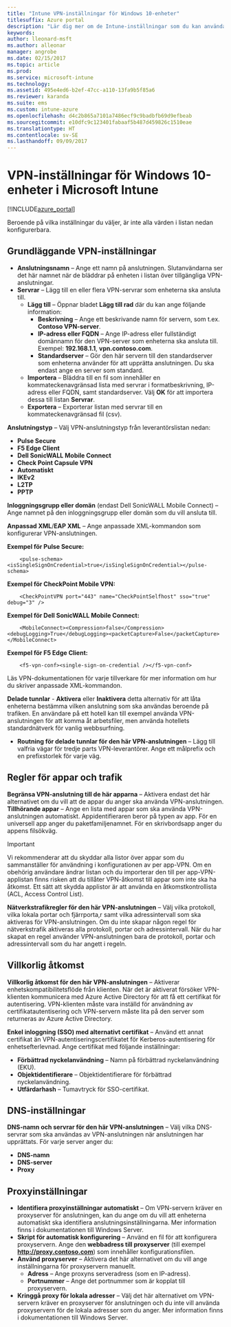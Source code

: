 ```yaml
---
title: "Intune VPN-inställningar för Windows 10-enheter"
titlesuffix: Azure portal
description: "Lär dig mer om de Intune-inställningar som du kan använda för att konfigurera VPN-anslutningar på Windows 10-enheter.”"
keywords: 
author: lleonard-msft
ms.author: alleonar
manager: angrobe
ms.date: 02/15/2017
ms.topic: article
ms.prod: 
ms.service: microsoft-intune
ms.technology: 
ms.assetid: 495e4ed6-b2ef-47cc-a110-13fa9b5f85a6
ms.reviewer: karanda
ms.suite: ems
ms.custom: intune-azure
ms.openlocfilehash: d4c2b865a7101a7486ecf9c9badbfb69d9efbeab
ms.sourcegitcommit: e10dfc9c123401fabaaf5b487d459826c1510eae
ms.translationtype: HT
ms.contentlocale: sv-SE
ms.lasthandoff: 09/09/2017
---
```

# <a name="vpn-settings-for-windows-10-devices-in-microsoft-intune"></a>VPN-inställningar för Windows 10-enheter i Microsoft Intune

[!INCLUDE[azure_portal](./includes/azure_portal.md)]

Beroende på vilka inställningar du väljer, är inte alla värden i listan nedan konfigurerbara.


## <a name="base-vpn-settings"></a>Grundläggande VPN-inställningar


- **Anslutningsnamn** – Ange ett namn på anslutningen. Slutanvändarna ser det här namnet när de bläddrar på enheten i listan över tillgängliga VPN-anslutningar.
- **Servrar** – Lägg till en eller flera VPN-servrar som enheterna ska ansluta till.
    - **Lägg till** – Öppnar bladet **Lägg till rad** där du kan ange följande information:
        - **Beskrivning** – Ange ett beskrivande namn för servern, som t.ex. **Contoso VPN-server**.
        - **IP-adress eller FQDN** – Ange IP-adress eller fullständigt domännamn för den VPN-server som enheterna ska ansluta till. Exempel: **192.168.1.1**, **vpn.contoso.com**.
        - **Standardserver** – Gör den här servern till den standardserver som enheterna använder för att upprätta anslutningen. Du ska endast ange en server som standard.
    - **Importera** – Bläddra till en fil som innehåller en kommateckenavgränsad lista med servrar i formatbeskrivning, IP-adress eller FQDN, samt standardserver. Välj **OK** för att importera dessa till listan **Servrar**.
    - **Exportera** – Exporterar listan med servrar till en kommateckenavgränsad fil (csv).

**Anslutningstyp** – Välj VPN-anslutningstyp från leverantörslistan nedan:
- **Pulse Secure**
- **F5 Edge Client**
- **Dell SonicWALL Mobile Connect**
- **Check Point Capsule VPN**
- **Automatiskt**
- **IKEv2**
- **L2TP**
- **PPTP**

**Inloggningsgrupp eller domän** (endast Dell SonicWALL Mobile Connect) – Ange namnet på den inloggningsgrupp eller domän som du vill ansluta till.

**Anpassad XML**/**EAP XML** – Ange anpassade XML-kommandon som konfigurerar VPN-anslutningen.

**Exempel för Pulse Secure:**

```
    <pulse-schema><isSingleSignOnCredential>true</isSingleSignOnCredential></pulse-schema>
```

**Exempel för CheckPoint Mobile VPN:**

```
    <CheckPointVPN port="443" name="CheckPointSelfhost" sso="true" debug="3" />
```

**Exempel för Dell SonicWALL Mobile Connect:**

```
    <MobileConnect><Compression>false</Compression><debugLogging>True</debugLogging><packetCapture>False</packetCapture></MobileConnect>
```

**Exempel för F5 Edge Client:**

```
    <f5-vpn-conf><single-sign-on-credential /></f5-vpn-conf>
```

Läs VPN-dokumentationen för varje tillverkare för mer information om hur du skriver anpassade XML-kommandon.

**Delade tunnlar** - **Aktivera** eller **Inaktivera** detta alternativ för att låta enheterna bestämma vilken anslutning som ska användas beroende på trafiken. En användare på ett hotell kan till exempel använda VPN-anslutningen för att komma åt arbetsfiler, men använda hotellets standardnätverk för vanlig webbsurfning.
- **Routning för delade tunnlar för den här VPN-anslutningen** – Lägg till valfria vägar för tredje parts VPN-leverantörer. Ange ett målprefix och en prefixstorlek för varje väg.

## <a name="apps-and-traffic-rules"></a>Regler för appar och trafik

**Begränsa VPN-anslutning till de här apparna** – Aktivera endast det här alternativet om du vill att de appar du anger ska använda VPN-anslutningen.
**Tillhörande appar** – Ange en lista med appar som ska använda VPN-anslutningen automatiskt. Appidentifieraren beror på typen av app. För en universell app anger du paketfamiljenamnet. För en skrivbordsapp anger du appens filsökväg.

>[!IMPORTANT]
>Vi rekommenderar att du skyddar alla listor över appar som du sammanställer för användning i konfigurationen av per app-VPN. Om en obehörig användare ändrar listan och du importerar den till per app-VPN-applistan finns risken att du tillåter VPN-åtkomst till appar som inte ska ha åtkomst. Ett sätt att skydda applistor är att använda en åtkomstkontrollista (ACL, Access Control List).

**Nätverkstrafikregler för den här VPN-anslutningen** – Välj vilka protokoll, vilka lokala portar och fjärrporta,r samt vilka adressintervall som ska aktiveras för VPN-anslutningen. Om du inte skapar någon regel för nätverkstrafik aktiveras alla protokoll, portar och adressintervall. När du har skapat en regel använder VPN-anslutningen bara de protokoll, portar och adressintervall som du har angett i regeln.


## <a name="conditional-access"></a>Villkorlig åtkomst

**Villkorlig åtkomst för den här VPN-anslutningen** – Aktiverar enhetskompatibilitetsflöde från klienten. När det är aktiverat försöker VPN-klienten kommunicera med Azure Active Directory för att få ett certifikat för autentisering. VPN-klienten måste vara inställd för användning av certifikatautentisering och VPN-servern måste lita på den server som returneras av Azure Active Directory.

**Enkel inloggning (SSO) med alternativt certifikat** – Använd ett annat certifikat än VPN-autentiseringscertifikatet för Kerberos-autentisering för enhetsefterlevnad. Ange certifikat med följande inställningar: 

- **Förbättrad nyckelanvändning** – Namn på förbättrad nyckelanvändning (EKU).
- **Objektidentifierare** – Objektidentifierare för förbättrad nyckelanvändning.
- **Utfärdarhash** – Tumavtryck för SSO-certifikat.

## <a name="dns-settings"></a>DNS-inställningar

**DNS-namn och servrar för den här VPN-anslutningen** – Välj vilka DNS-servrar som ska användas av VPN-anslutningen när anslutningen har upprättats.
För varje server anger du:
- **DNS-namn**
- **DNS-server**
- **Proxy**

## <a name="proxy-settings"></a>Proxyinställningar

- **Identifiera proxyinställningar automatiskt** – Om VPN-servern kräver en proxyserver för anslutningen, kan du ange om du vill att enheterna automatiskt ska identifiera anslutningsinställningarna. Mer information finns i dokumentationen till Windows Server.
- **Skript för automatisk konfigurering** – Använd en fil för att konfigurera proxyservern. Ange den **webbadress till proxyserver** (till exempel **http://proxy.contoso.com**) som innehåller konfigurationsfilen.
- **Använd proxyserver** – Aktivera det här alternativet om du vill ange inställningarna för proxyservern manuellt.
    - **Adress** – Ange proxyns serveradress (som en IP-adress).
    - **Portnummer** – Ange det portnummer som är kopplat till proxyservern.
- **Kringgå proxy för lokala adresser** – Välj det här alternativet om VPN-servern kräver en proxyserver för anslutningen och du inte vill använda proxyservern för de lokala adresser som du anger. Mer information finns i dokumentationen till Windows Server.
